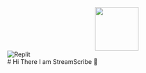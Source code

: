 <div id="header" align="center">
  <img src="https://avatars.githubusercontent.com/u/118761018?v=4" width="100"/>
</div>

<div id="badges">
<img src="https://img.shields.io/badge/Replit-orange?logo=replit&logoColor=white&style=for-the-badge" alt="Replit">
</div>
# Hi There I am StreamScribe 👋

